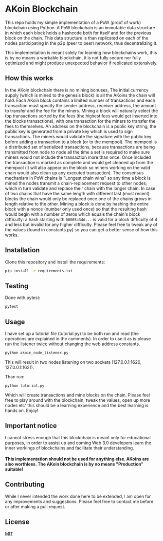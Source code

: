 # AKoin Blockchain

This repo holds my simple implementation of a PoW (proof of work) blockchain using Python.
A PoW blockchain is an immutable data structure in which each block holds a hashcode both
for itself and for the previous block on the chain. This data structure is than replicated
on each of the nodes participating in the p2p (peer to peer) network, thus decentralizing it.

This implementation is meant solely for learning how blockchains work, this is by no means
a workable blockchain, it is not fully secure nor fully optimized and might produce unexpected
behavior if replicated extensively.

## How this works

In the AKoin blockchain there is no mining bonuses, The initial currency supply (which is mined
to the genesis block) is all the AKoins the chain will hold. Each AKoin block contains a limited
number of transactions and each transaction must specify the sender address, receiver address,
the amount to transfer and the fee for the miners. Mining a block will naturally select the top
transactions sorted by the fees (the highest fees would get inserted into the blocks transactions),
with one transaction for the miners to transfer the fees to themselves.
An address on the blockchain is a public key string, the public key is generated from a private key
which is used to sign transactions. The miners would validate the signature with the public key
before adding a transaction to a block (or to the mempool). 
The mempool is a distributed set of serialized transactions, because transactions are being transmitted
from node to node all the time a set is required to make sure miners would not include the transaction
more than once. Once included the transaction is marked as complete and would get cleaned up from the
mempool (it will also appear on the block so miners working on the valid chain would also clean up
any executed transaction).
The consensus mechanism in PoW chains is "Longest chain wins" so any time a block is mined the nodes 
transmit a chain-replacement request to other nodes, which in turn validate and replace their chain 
with the longer chain. In case of two chains that have the same length with different last (most recent) 
blocks the chain would only be replaced once one of the chains grows in length relative to the other.
Mining a block is done by hashing the entire block with a nonce (number only used once) so that the
resulting hash would begin with a number of zeros which equals the chain's block difficulty:
a hash starting with `00005a34d...` is valid for a block difficulty of 4 and less but invalid for any
higher difficulty.
Please feel free to tweak any of the values (found in constants.py) so you can get a better sense of
how this works.

## Installation

Clone this repository and install the requirements:

```bash
pip install -r requirements.txt
```

## Testing
Done with pytest:

```bash
pytest
```

## Usage
I have set up a tutorial file (tutorial.py) to be both run and read (the operations are explained in
the comments). In order to use it as is please run the listener twice without changing the web address
constants.

```bash
python akoin_node_listener.py
```

This will result in two nodes listening on two sockets (127.0.0.1:1620, 127.0.0.1:1621).

Than run:

```bash
python tutorial.py
```

Which will create transactions and mine blocks on the chain.
Please feel free to play around with the blockchain, tweak the values, open up more nodes etc' this should 
be a learning experience and the best learning is hands on.
Enjoy!

## Important notice
I cannot stress enough that this blockchain is meant only for educational purposes, in order to assist up and 
coming Web 3.0 developers learn the inner workings of blockchains and facilitate their understanding. 
#### This implementation should not be used for anything else. AKoins are also worthless. The AKoin blockchain is by no means "Production" suitable!

## Contributing
While I never intended the work done here to be extended, I am open for any improvements and suggestions.
Please feel free to contact me before or after making a pull request.

## License
[MIT](https://choosealicense.com/licenses/mit/)

